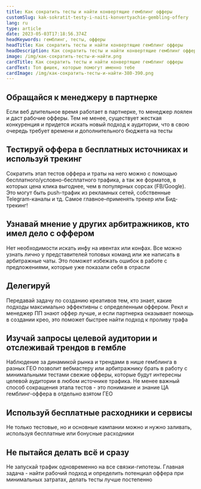 ```yaml
---
title: Как сократить тесты и найти конвертящие гемблинг офферы
customSlug: kak-sokratit-testy-i-naiti-konvertyachie-gembling-offery
lang: ru
type: article
date: 2023-05-03T17:18:56.374Z
headKeywords: гемблинг, тесты, офферы
headTitle: Как сократить тесты и найти конвертящие гемблинг офферы
headDescription: Как сократить тесты и найти конвертящие гемблинг офферы
image: /img/как-сократить-тесты-и-найти.png
cardTitle: Как сократить тесты и найти конвертящие гемблинг офферы
cardText: Топ фишек, которые помогут именно тебе
cardImage: /img/как-сократить-тесты-и-найти-380-390.png
---
```

## Обращайся к менеджеру в партнерке

Если веб длительное время работает в партнерке, то менеджер лоялен и даст рабочие офферы. Тем не менее, существует жесткая конкуренция и придется искать новый подход к аудитории, что в свою очередь требует времени и дополнительного бюджета на тесты 

## Тестируй оффера в бесплатных источниках и используй трекинг

Сократить этап тестов оффера и траты на него можно с помощью бесплатного/условно-бесплатного трафика, а так же форматов, в которых цена клика выгоднее, чем в популярных сорсах (FB/Google). Это могут быть push-трафик из рекламных сетей, собственные Telegram-каналы и тд. Самое главное–применять трекер или Бид-трекинг!  

## Узнавай мнение у других арбитражников, кто имел дело с оффером

Нет необходимости искать инфу на ивентах или конфах. Все можно узнать лично у представителей топовых команд или же написать в арбитражные чаты. Это поможет избежать ошибок в работе с предложениями, которые уже показали себя в отрасли 

## Делегируй

Передавай задачу по созданию креативов тем, кто знает, какие подходы максимально эффективны с определенным оффером. Рекл и менеджер ПП знают оффер лучше, и если партнерка оказывает помощь в создании крео, это поможет быстрее найти подход к проливу трафа 

## Изучай запросы целевой аудитории и отслеживай трендов в гембле

Наблюдение за динамикой рынка и трендами в нише гемблинга в разных ГЕО позволит вебмастеру или арбитражнику брать в работу с минимальными тестами свежие офферы, которые будут интересны целевой аудитории в любом источнике трафика. Не менее важный способ сокращения этапа тестов - это понимание и знание ЦА гемблинг-оффера в отдельно взятом ГЕО 

## Используй бесплатные расходники и сервисы

Не только тестовые, но и основные кампании можно и нужно заливать, используя бесплатные или бонусные расходники 

## Не пытайся делать всё и сразу

Не запускай трафик одновременно на все связки-гипотезы. Главная задача - найти рабочий подход и определить потенциал оффера при минимальных затратах, делать тесты лучше постепенно